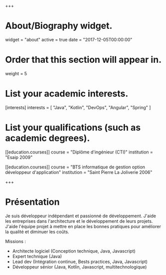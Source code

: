 +++
# About/Biography widget.
widget = "about"
active = true
date = "2017-12-05T00:00:00"

# Order that this section will appear in.
weight = 5

# List your academic interests.
[interests]
  interests = [
    "Java",
    "Kotlin",
    "DevOps",
    "Angular",
    "Spring"
  ]

# List your qualifications (such as academic degrees).
[[education.courses]]
  course = "Diplôme d'ingénieur (CTI)"
  institution = "Esaip 2009"

[[education.courses]]
  course = "BTS informatique de gestion option développeur d'application"
  institution = "Saint Pierre La Joliverie 2006"

+++

# Présentation

Je suis développeur indépendant et passionné de développement.
J'aide les entreprises dans l'architecture et le développement de leurs projets.
J'aide l'équipe projet à mettre en place les bonnes pratiques pour améliorer la qualité et diminuer les coûts.

Missions : 

* Architecte logiciel (Conception technique, Java, Javascript)
* Expert technique (Java)
* Lead dev (Intégration continue, Bests practices, Java, Javascript)
* Développeur sénior (Java, Kotlin, Javascript, multitechnologique)
